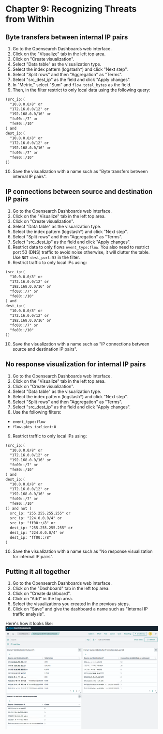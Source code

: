 # Chapter 9: Recognizing Threats from Within

## Byte transfers between internal IP pairs

1. Go to the Opensearch Dashboards web interface.
2. Click on the "Visualize" tab in the left top area.
3. Click on "Create visualization".
4. Select "Data table" as the visualization type.
5. Select the index pattern (logstash*) and click "Next step".
6. Select "Split rows" and then "Aggregation" as "Terms".
7. Select "src_dest_ip" as the field and click "Apply changes".
8. In "Metric," select "Sum" and `flow.total_bytes` as the field.
9. Then, in the filter restrict to only local data using the following query:
```
(src_ip:(
  "10.0.0.0/8" or 
  "172.16.0.0/12" or 
  "192.168.0.0/16" or 
  "fc00::/7" or 
  "fe80::/10"
) and 
dest_ip:(
  "10.0.0.0/8" or 
  "172.16.0.0/12" or 
  "192.168.0.0/16" or 
  "fc00::/7" or 
  "fe80::/10"
))
```
10. Save the visualization with a name such as "Byte transfers between internal IP pairs".

## IP connections between source and destination IP pairs

1. Go to the Opensearch Dashboards web interface.
2. Click on the "Visualize" tab in the left top area.
3. Click on "Create visualization".
4. Select "Data table" as the visualization type.
5. Select the index pattern (logstash*) and click "Next step".
6. Select "Split rows" and then "Aggregation" as "Terms".
7. Select "src_dest_ip" as the field and click "Apply changes".
8. Restrict data to only flows `event_type:flow`. You also need to restrict port 53 (DNS) traffic to avoid noise otherwise, it will clutter the table. Use `NOT dest_port:53` in the filter.
9. Restrict traffic to only local IPs using:
```
(src_ip:(
  "10.0.0.0/8" or 
  "172.16.0.0/12" or 
  "192.168.0.0/16" or 
  "fc00::/7" or 
  "fe80::/10"
) and 
dest_ip:(
  "10.0.0.0/8" or 
  "172.16.0.0/12" or 
  "192.168.0.0/16" or 
  "fc00::/7" or 
  "fe80::/10"
))
```
10. Save the visualization with a name such as "IP connections between source and destination IP pairs".

## No response visualization for internal IP pairs

1. Go to the Opensearch Dashboards web interface.
2. Click on the "Visualize" tab in the left top area.
3. Click on "Create visualization".
4. Select "Data table" as the visualization type.
5. Select the index pattern (logstash*) and click "Next step".
6. Select "Split rows" and then "Aggregation" as "Terms".
7. Select "src_dest_ip" as the field and click "Apply changes".
8. Use the following filters:
- `event_type:flow`
- `flow.pkts_toclient:0`
9. Restrict traffic to only local IPs using:
```
(src_ip:(
  "10.0.0.0/8" or 
  "172.16.0.0/12" or 
  "192.168.0.0/16" or 
  "fc00::/7" or 
  "fe80::/10"
) and 
dest_ip:(
  "10.0.0.0/8" or 
  "172.16.0.0/12" or 
  "192.168.0.0/16" or 
  "fc00::/7" or 
  "fe80::/10"
)) and not (
  src_ip: "255.255.255.255" or 
  src_ip: "224.0.0.0/4" or 
  src_ip: "ff00::/8" or 
  dest_ip: "255.255.255.255" or 
  dest_ip: "224.0.0.0/4" or 
  dest_ip: "ff00::/8"
)
```
10. Save the visualization with a name such as "No response visualization for internal IP pairs".

## Putting it all together

1. Go to the Opensearch Dashboards web interface.
2. Click on the "Dashboard" tab in the left top area.
3. Click on "Create dashboard".
4. Click on "Add" in the top area.
5. Select the visualizations you created in the previous steps.
6. Click on "Save" and give the dashboard a name such as "Internal IP traffic analysis".

Here's how it looks like:
![Internal IP traffic analysis](img/insider-threat-dashboard.png)